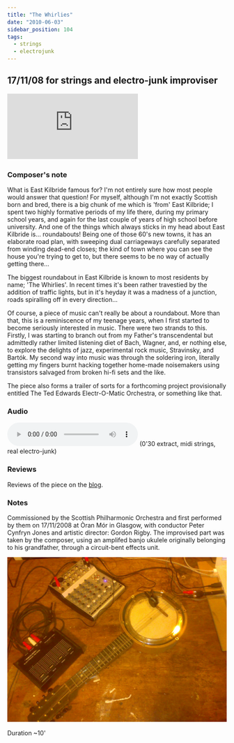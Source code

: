 ```yaml
---
title: "The Whirlies"
date: "2010-06-03"
sidebar_position: 104
tags: 
  - strings
  - electrojunk
---
```


## 17/11/08 for strings and electro-junk improviser

<iframe class="youtube-video" src="https://archive.org/embed/The_Whirlies" frameborder="0" webkitAllowFullScreen="true" mozAllowFullScreen="true" allowFullScreen></iframe>

### Composer's note

What is East Kilbride famous for? I'm not entirely sure how most people would answer that question! For myself, although I'm not exactly Scottish born and bred, there is a big chunk of me which is 'from' East Kilbride; I spent two highly formative periods of my life there, during my primary school years, and again for the last couple of years of high school before university. And one of the things which always sticks in my head about East Kilbride is… roundabouts! Being one of those 60's new towns, it has an elaborate road plan, with sweeping dual carriageways carefully separated from winding dead-end closes; the kind of town where you can see the house you're trying to get to, but there seems to be no way of actually getting there…

The biggest roundabout in East Kilbride is known to most residents by name; 'The Whirlies'. In recent times it's been rather travestied by the addition of traffic lights, but in it's heyday it was a madness of a junction, roads spiralling off in every direction…

Of course, a piece of music can't really be about a roundabout. More than that, this is a reminiscence of my teenage years, when I first started to become seriously interested in music. There were two strands to this. Firstly, I was starting to branch out from my Father's transcendental but admittedly rather limited listening diet of Bach, Wagner, and, er nothing else, to explore the delights of jazz, experimental rock music, Stravinsky, and Bartók. My second way into music was through the soldering iron, literally getting my fingers burnt hacking together home-made noisemakers using transistors salvaged from broken hi-fi sets and the like.

The piece also forms a trailer of sorts for a forthcoming project provisionally entitled The Ted Edwards Electr-O-Matic Orchestra, or something like that.


### Audio

<audio controls>
  <source src="/whirlies-d-ex.mp3"/>
</audio>
(0'30 extract, midi strings, real electro-junk)


### Reviews

Reviews of the piece on the [blog](/blog/2008/11/20/the-whirlies-success).


### Notes

Commissioned by the Scottish Philharmonic Orchestra and first performed by them on 17/11/2008 at Òran Mór in Glasgow, with conductor Peter Cynfryn Jones and artistic director: Gordon Rigby. The improvised part was taken by the composer, using an amplifed banjo ukulele originally belonging to his grandfather, through a circuit-bent effects unit.

![Setup for 'The Whirlies'](../../static/img/whirlies-setup.jpg "whirlies-setup")

Duration ~10'
